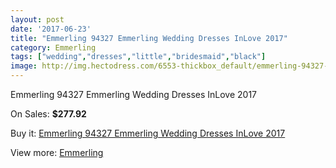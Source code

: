 ```yaml
---
layout: post
date: '2017-06-23'
title: "Emmerling 94327 Emmerling Wedding Dresses InLove 2017"
category: Emmerling
tags: ["wedding","dresses","little","bridesmaid","black"]
image: http://img.hectodress.com/6553-thickbox_default/emmerling-94327-emmerling-wedding-dresses-inlove-2013.jpg
---
```

Emmerling 94327 Emmerling Wedding Dresses InLove 2017

On Sales: **$277.92**
<a href="https://www.hectodress.com/emmerling/3253-emmerling-94327-emmerling-wedding-dresses-inlove-2013.html"><amp-img layout="responsive" width="600" height="600" src="//img.hectodress.com/6553-thickbox_default/emmerling-94327-emmerling-wedding-dresses-inlove-2013.jpg" alt="Emmerling 94327 Emmerling Wedding Dresses InLove 2017 0" /></a>
<a href="https://www.hectodress.com/emmerling/3253-emmerling-94327-emmerling-wedding-dresses-inlove-2013.html"><amp-img layout="responsive" width="600" height="600" src="//img.hectodress.com/6555-thickbox_default/emmerling-94327-emmerling-wedding-dresses-inlove-2013.jpg" alt="Emmerling 94327 Emmerling Wedding Dresses InLove 2017 1" /></a>
<a href="https://www.hectodress.com/emmerling/3253-emmerling-94327-emmerling-wedding-dresses-inlove-2013.html"><amp-img layout="responsive" width="600" height="600" src="//img.hectodress.com/6554-thickbox_default/emmerling-94327-emmerling-wedding-dresses-inlove-2013.jpg" alt="Emmerling 94327 Emmerling Wedding Dresses InLove 2017 2" /></a>

Buy it: [Emmerling 94327 Emmerling Wedding Dresses InLove 2017](https://www.hectodress.com/emmerling/3253-emmerling-94327-emmerling-wedding-dresses-inlove-2013.html "Emmerling 94327 Emmerling Wedding Dresses InLove 2017")

View more: [Emmerling](https://www.hectodress.com/56-emmerling "Emmerling")